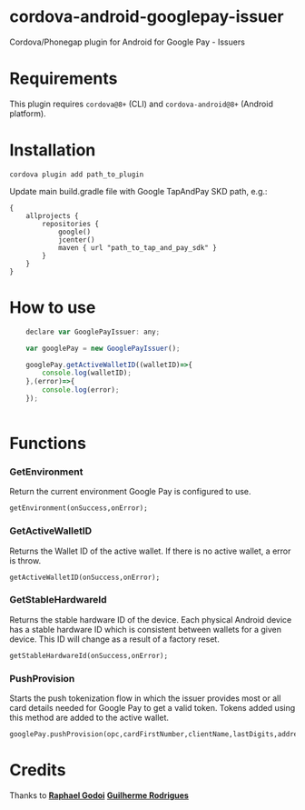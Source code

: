 cordova-android-googlepay-issuer
============================================

Cordova/Phonegap plugin for Android for Google Pay - Issuers


# Requirements

This plugin requires `cordova@8+` (CLI) and `cordova-android@8+` (Android platform).

# Installation

    cordova plugin add path_to_plugin

Update main build.gradle file with Google TapAndPay SKD path, e.g.:

    {
        allprojects {
            repositories {
                google()
                jcenter()
                maven { url "path_to_tap_and_pay_sdk" }
            }
        }
    }

# How to use

```javascript
    declare var GooglePayIssuer: any;

    var googlePay = new GooglePayIssuer();

    googlePay.getActiveWalletID((walletID)=>{
        console.log(walletID);
    },(error)=>{
        console.log(error);
    });
    
```

# Functions

### GetEnvironment
Return the current environment Google Pay is configured to use.

    getEnvironment(onSuccess,onError);

### GetActiveWalletID
Returns the Wallet ID of the active wallet. If there is no active wallet, a error is throw.

    getActiveWalletID(onSuccess,onError);

### GetStableHardwareId
Returns the stable hardware ID of the device. Each physical Android device has a stable hardware ID which is consistent between wallets for a given device. This ID will change as a result of a factory reset.

    getStableHardwareId(onSuccess,onError);

### PushProvision
Starts the push tokenization flow in which the issuer provides most or all card details needed for Google Pay to get a valid token. Tokens added using this method are added to the active wallet.

    googlePay.pushProvision(opc,cardFirstNumber,clientName,lastDigits,address,onSuccess,onError);

# Credits
Thanks to [**Raphael Godoi**](https://github.com/raphagodoi) [**Guilherme Rodrigues**](https://github.com/Guiles92)